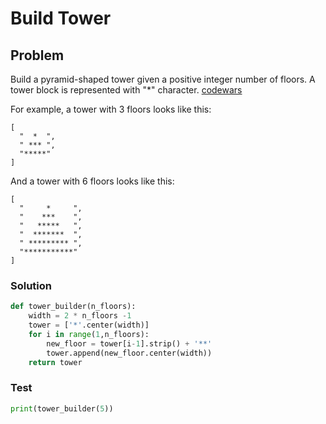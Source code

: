 # Build Tower
## Problem
Build a pyramid-shaped tower given a positive integer number of floors. A tower block is represented with "*" character.
[codewars](https://www.codewars.com/kata/576757b1df89ecf5bd00073b)

For example, a tower with 3 floors looks like this:
```
[
  "  *  ",
  " *** ", 
  "*****"
]
```
And a tower with 6 floors looks like this:
```
[
  "     *     ", 
  "    ***    ", 
  "   *****   ", 
  "  *******  ", 
  " ********* ", 
  "***********"
]
```
### Solution
```python
def tower_builder(n_floors):
    width = 2 * n_floors -1
    tower = ['*'.center(width)]
    for i in range(1,n_floors):
        new_floor = tower[i-1].strip() + '**'
        tower.append(new_floor.center(width))
    return tower
```

### Test
```python
print(tower_builder(5))
```